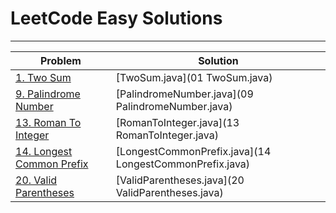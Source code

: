 # LeetCode Easy Solutions

---

| Problem                                                                           | Solution                                                |
|-----------------------------------------------------------------------------------|---------------------------------------------------------|
| [1. Two Sum](https://leetcode.com/problems/two-sum/)                              | [TwoSum.java](01 TwoSum.java)                           |
| [9. Palindrome Number](https://leetcode.com/problems/palindrome-number/)          | [PalindromeNumber.java](09 PalindromeNumber.java)       |
| [13. Roman To Integer](https://leetcode.com/problems/roman-to-integer/)           | [RomanToInteger.java](13 RomanToInteger.java)           |
| [14. Longest Common Prefix](https://leetcode.com/problems/longest-common-prefix/) | [LongestCommonPrefix.java](14 LongestCommonPrefix.java) |
| [20. Valid Parentheses](https://leetcode.com/problems/valid-parentheses/)         | [ValidParentheses.java](20 ValidParentheses.java)       |

